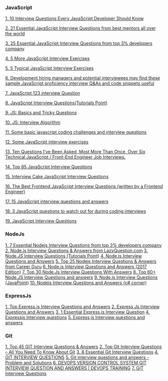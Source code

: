 ### JavaScript
[1. 10 Interview Questions Every JavaScript Developer Should Know](https://medium.com/javascript-scene/10-interview-questions-every-javascript-developer-should-know-6fa6bdf5ad95)<br />

[2. 21 Essential JavaScript Interview Questions from best mentors all over the world](https://www.codementor.io/nihantanu/21-essential-javascript-tech-interview-practice-questions-answers-du107p62z)<br />

[3. 25 Essential JavaScript Interview Questions from top 3% developers company](https://www.toptal.com/javascript/interview-questions)<br />

[4. 5 More JavaScript Interview Exercises](https://www.sitepoint.com/5-javascript-interview-exercises/)<br />

[5. 5 Typical JavaScript Interview Exercises](https://www.sitepoint.com/5-typical-javascript-interview-exercises/)<br />

[6. Development hiring managers and potential interviewees may find these sample JavaScript proficiency interview Q&As and code snippets useful](http://www.techrepublic.com/blog/software-engineer/javascript-interview-questions-and-answers/)<br />

[7. JavaScript 123 interview Question](https://github.com/nishant8BITS/123-Essential-JavaScript-Interview-Question)<br />

[8. JavaScript Interview Questions(Tutorials Point)](http://www.tutorialspoint.com/javascript/javascript_interview_questions.htm)<br />

[9. JS: Basics and Tricky Questions](http://www.thatjsdude.com/interview/js2.html)<br />

[10. JS: Interview Algorithm](http://thatjsdude.com/interview/js1.html)<br />

[11. Some basic javascript coding challenges and interview questions](https://github.com/kolodny/exercises)<br />

[12. Some JavaScript interview exercises](https://github.com/csvenja/javascript-exercises)<br />

[13. Ten Questions I've Been Asked, Most More Than Once, Over Six Technical JavaScript / Front-End Engineer Job Interviews.](https://www.reddit.com/r/javascript/comments/3rb88w/ten_questions_ive_been_asked_most_more_than_once/)

[14. Top 85 JavaScript Interview Questions](https://career.guru99.com/top-85-javascript-interview-questions/)

[15. Interview Cake JavaScript Interview Questions](https://www.interviewcake.com/javascript-interview-questions)

[16. The Best Frontend JavaScript Interview Questions (written by a Frontend Engineer)](https://performancejs.com/post/hde6d32/The-Best-Frontend-JavaScript-Interview-Questions-(written-by-a-Frontend-Engineer))

[17. 15 JavaScript interview questions and answers](https://www.upwork.com/i/interview-questions/javascript/)

[18. 3 JavaScript questions to watch out for during coding interviews](https://medium.freecodecamp.org/3-questions-to-watch-out-for-in-a-javascript-interview-725012834ccb)

[19. JavaScript Interview Questions](https://www.interviewcake.com/javascript-interview-questions)


### NodeJs
[1. 7 Essential Nodejs Interview Questions from top 3% developers company](https://www.toptal.com/nodejs/interview-questions)
[2. Node.js Interview Questions & Answers from LazyQuestion.com](http://www.lazyquestion.com/interview-questions-and-answer/nodejs)
[3. Node.JS Interview Questions (Tutorials Point)](http://www.tutorialspoint.com/nodejs/nodejs_interview_questions.htm)
[4. Node.js Interview Questions and Answers](https://blog.risingstack.com/node-js-interview-questions/)
[5. Top 25 Nodejs Interview Questions & Answers from Career Guru](https://career.guru99.com/top-25-interview-questions-on-node-js/)
[6. Node.js Interview Questions and Answers (2017 Edition)](https://blog.risingstack.com/node-js-interview-questions-and-answers-2017/)
[7. Top 30 Node.Js Interview Questions With Answers](http://www.techbeamers.com/top-30-node-js-interview-questions-answers/)
[8. Top 60+ Node.JS Interview Questions and answers](http://a4academics.com/interview-questions/79-web/802-nodejs-interview)
[9. Node.js Interview Questions (JavaPoint)](https://www.javatpoint.com/node-js-interview-questions)
[10. Nodejs Interview Questions and Answers (c# corner)](http://www.c-sharpcorner.com/article/top-50-node-js-interview-questions-and-answers/)

### ExpressJs
[1. Top Express.js Interview Questions and Answers](http://www.webdevelopmenthelp.net/2017/02/express-js-interview-questions.html)
[2. Express Js Interview Questions and Answers](http://www.web-technology-experts-notes.in/2015/12/express-js-interview-questions-and-answers.html)
[3. 1 Essential Express.js Interview Question](https://www.toptal.com/express-js/interview-questions#iquestion_form)
[4. Expressjs Interview questions](https://www.wisdomjobs.com/e-university/expressjs-interview-questions.html)
[5. Express js Interview questions and answers](https://open-souce-exp.blogspot.com/2017/04/express-js-interview-questions-and.html)

### Git

[1. Top 45 GIT Interview Questions & Answers](https://career.guru99.com/top-40-interview-questions-on-git/)
[2. Top Git Interview Questions – All You Need To Know About Git](https://www.edureka.co/blog/interview-questions/git-interview-questions/)
[3. 8 Essential Git Interview Questions](https://www.toptal.com/git/interview-questions)
[4. GIT INTERVIEW QUESTIONS](https://mindmajix.com/git-interview-questions)
[5. Git interview questions and answers - Problem and Solutions](http://www.web-technology-experts-notes.in/2015/11/git-interview-questions-and-answers.html)
[6. DEVOPS VERSION CONTROL SYSTEM GIT INTERVIEW QUESTION AND ANSWERS | DEVOPS TRAINING](http://www.courseing.com/devops/blogs/devops-version-control-system-git-interview-questions-and-answers)
[7. GIT Interview Questions](https://tekslate.com/git-interview-questions-and-answers)



